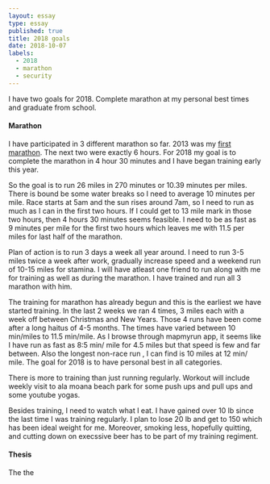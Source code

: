 ```yaml
---
layout: essay
type: essay
published: true
title: 2018 goals
date: 2018-10-07
labels:
  - 2018
  - marathon
  - security
---
```



I have two goals for 2018. Complete marathon at my personal best times and graduate from school.

#### Marathon
I have participated in 3 different marathon so far. 2013 was my [first marathon](./FirstMarathon.md). The next two were exactly 6 hours. For 2018 my goal is to complete the marathon in 4 hour 30 minutes and I have began training early this year. 


So the goal is to run 26 miles in 270 minutes or 10.39 minutes per miles. There is bound be some water breaks so I need to average 10 minutes per mile. Race starts at 5am and the sun rises around 7am, so I need to run as much as I can in the first two hours. If I could get to 13 mile mark in those two hours, then 4 hours 30 minutes seems feasible. I need to be as fast as 9 minutes per mile for the first two hours which leaves me with 11.5 per miles for last half of the marathon.

Plan of action is to run 3 days a week all year around. I need to run 3-5 miles twice a week after work, gradually increase speed and a weekend run of 10-15 miles for stamina. I will have atleast one friend to run along with me for training as well as during the marathon. I have trained and run all 3 marathon with him. 

The training for marathon has already begun and this is the earliest we have started training. In the last 2 weeks we ran 4 times, 3 miles each with a week off between Christmas and New Years. Those 4 runs have been come after a long haitus of 4-5 months. The times have varied between 10 min/miles to 11.5 min/mile. As I browse through mapmyrun app, it seems like I have run as fast as 8:5 min/ mile for 4.5 miles but that speed is few and far between. Also the longest non-race run , I can find is 10 miles at 12 min/ mile. The goal for 2018 is to have personal best in all categories.

There is more to training than just running regularly. Workout will include weekly visit to ala moana beach park for some push ups and pull ups and some youtube yogas.

Besides training, I need to watch what I eat. I have gained over 10 lb since the last time I was training regularly. I plan to lose 20 lb and get to 150 which has been ideal weight for me. Moreover, smoking less, hopefully quitting, and cutting down on execssive beer has to be part of my training regiment.


#### Thesis

The the
